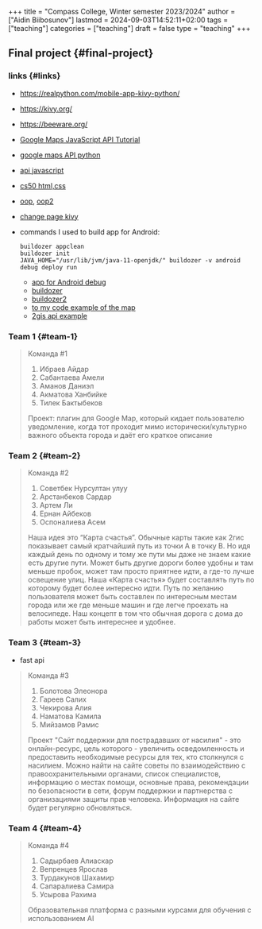+++
title = "Compass College, Winter semester 2023/2024"
author = ["Aidin Biibosunov"]
lastmod = 2024-09-03T14:52:11+02:00
tags = ["teaching"]
categories = ["teaching"]
draft = false
type = "teaching"
+++

## Final project {#final-project}


### links {#links}

-   <https://realpython.com/mobile-app-kivy-python/>
-   <https://kivy.org/>
-   <https://beeware.org/>
-   [Google Maps JavaScript API Tutorial](https://www.youtube.com/watch?v=Zxf1mnP5zcw)
-   [google maps API python](https://www.youtube.com/watch?v=bgl0QHfIeko)
-   [api javascript](https://www.youtube.com/watch?v=CdDXbvBFXLY)
-   [cs50 html,css](https://www.youtube.com/watch?v=alnzFK-4xMY)
-   [oop](https://www.youtube.com/watch?v=-DP1i2ZU9gk&list=WL&index=42&t=553s), [oop2](https://www.youtube.com/watch?v=e4fwY9ZsxPw)
-   [change page kivy](https://www.youtube.com/watch?v=sJmkhV02lnM&list=PLQVvvaa0QuDfwnDTZWw8H3hN%5FVRQfq8rF&index=3)
-   commands I used to build app for Android:

    ```shell
    buildozer appclean
    buildozer init
    JAVA_HOME="/usr/lib/jvm/java-11-openjdk/" buildozer -v android debug deploy run
    ```

    -   [app for Android debug](https://github.com/Android-for-Python/Android-for-Python-Users#install-app-on-android)
    -   [buildozer](https://github.com/kivy/buildozer)
    -   [buildozer2](https://buildozer.readthedocs.io/en/latest/quickstart.html#init-and-build-for-a)
    -   [to my code example of the map](https://github.com/aidinbii/kivy%5Fapp.git)
    -   [2gis api example](https://www.youtube.com/watch?v=lrcDJwBYN44)


### Team 1 {#team-1}

> Команда #1
>
> 1.  Ибраев Айдар
> 2.  Сабантаева Амели
> 3.  Аманов Даниэл
> 4.  Акматова Ханбийке
> 5.  Тилек Бактыбеков
>
> Проект: плагин для Google Map, который кидает пользователю уведомление, когда тот проходит мимо исторически/культурно важного объекта города и даёт его краткое описание


### Team 2 {#team-2}

> Команда #2
>
> 1.  Советбек Нурсултан улуу
> 2.  Арстанбеков Сардар
> 3.  Артем Ли
> 4.  Ернан Айбеков
> 5.  Оспоналиева Асем
>
> Наша идея это “Карта счастья”. Обычные карты такие как 2гис показывает самый кратчайший путь из точки А в точку B. Но идя каждый день по одному и тому же пути мы даже не знаем какие есть другие пути. Может быть другие дороги более удобны и там меньше пробок, может там просто приятнее идти, а где-то лучше освещение улиц.
> Наша «Карта счастья» будет составлять путь по которому будет более интересно идти. Путь по желанию пользователя может быть составлен по интересным местам города или же где меньше машин и где легче проехать на велосипеде.
> Наш концепт в том что обычная дорога с дома до работы может быть интереснее и удобнее.


### Team 3 {#team-3}

-   fast api

> Команда #3
>
> 1.  Болотова Элеонора
> 2.  Гареев Салих
> 3.  Чекирова Алия
> 4.  Наматова Камила
> 5.  Мийзамов Рамис
>
> Проект "Сайт поддержки для пострадавших от насилия" - это онлайн-ресурс, цель которого - увеличить осведомленность и предоставить необходимые ресурсы для тех, кто столкнулся с насилием. Можно найти на сайте советы по взаимодействию с правоохранительными органами, список специалистов, информацию о местах помощи, основные права, рекомендации по безопасности в сети, форум поддержки и партнерства с организациями защиты прав человека. Информация на сайте  будет регулярно обновляться.


### Team 4 {#team-4}

> Команда #4
>
> 1.  Садырбаев Алиаскар
> 2.  Вепренцев Ярослав
> 3.  Турдакунов Шахамир
> 4.  Сапаралиева Самира
> 5.  Усырова Рахима
>
> Образовательная платформа с разными курсами для обучения с использованием AI